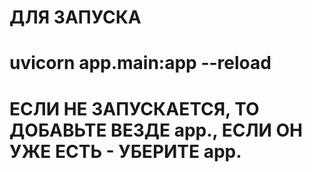 # ДЛЯ ЗАПУСКА
# uvicorn app.main:app --reload



# ЕСЛИ НЕ ЗАПУСКАЕТСЯ, ТО ДОБАВЬТЕ ВЕЗДЕ app., ЕСЛИ ОН УЖЕ ЕСТЬ - УБЕРИТЕ app.
